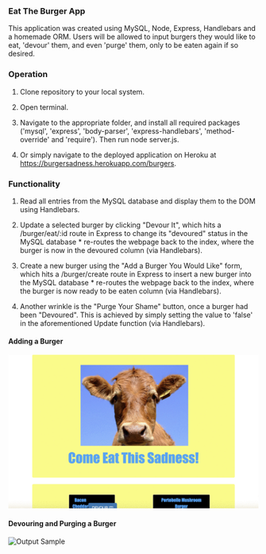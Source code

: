 ### Eat The Burger App

This application was created using MySQL, Node, Express, Handlebars and a homemade ORM.
Users will be allowed to input burgers they would like to eat, 'devour' them, and even 'purge' them, only to be eaten again if so desired.

### Operation

1) Clone repository to your local system.

2) Open terminal.

3) Navigate to the appropriate folder, and install all required packages ('mysql', 'express', 'body-parser', 'express-handlebars', 'method-override' and 'require'). Then run node server.js.

4) Or simply navigate to the deployed application on Heroku at https://burgersadness.herokuapp.com/burgers.

### Functionality

1) Read all entries from the MySQL database and display them to the DOM using Handlebars.

2) Update a selected burger by clicking "Devour It", which hits a /burger/eat/:id route in Express to change its "devoured" status in the MySQL database * re-routes the webpage back to the index, where the burger is now in the devoured column (via Handlebars).

3) Create a new burger using the "Add a Burger You Would Like" form, which hits a /burger/create route in Express to insert a new burger into the MySQL database * re-routes the webpage back to the index, where the burger is now ready to be eaten column (via Handlebars).

4) Another wrinkle is the "Purge Your Shame" button, once a burger had been "Devoured". This is achieved by simply setting the value to 'false' in the aforementioned Update function (via Handlebars).

#### Adding a Burger

![Output Sample](https://github.com/EGartland/burger/blob/master/public/assets/img/addBurger.gif)

#### Devouring and Purging a Burger

![Output Sample](https://github.com/EGartland/burger/blob/master/public/assets/img/devourPurge.gif)
